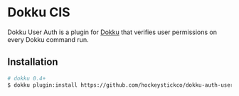# Dokku CIS

Dokku User Auth is a plugin for [Dokku](https://github.com/progrium/dokku) that verifies user permissions on every Dokku command run.

## Installation

```sh
# dokku 0.4+
$ dokku plugin:install https://github.com/hockeystickco/dokku-auth-user.git
```
